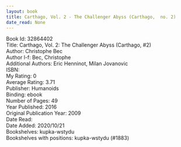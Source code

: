 ```yaml
---
layout: book
title: Carthago, Vol. 2 - The Challenger Abyss (Carthago,  no. 2)
date_read: None
---
```


Book Id: 32864402<br />
Title: Carthago, Vol. 2: The Challenger Abyss (Carthago, #2)<br />
Author: Christophe Bec<br />
Author l-f: Bec, Christophe<br />
Additional Authors: Eric Henninot, Milan Jovanovic<br />
ISBN: <br />
My Rating: 0<br />
Average Rating: 3.71<br />
Publisher: Humanoids<br />
Binding: ebook<br />
Number of Pages: 49<br />
Year Published: 2016<br />
Original Publication Year: 2009<br />
Date Read: <br />
Date Added: 2020/10/21<br />
Bookshelves: kupka-wstydu<br />
Bookshelves with positions: kupka-wstydu (#1883)<br />

